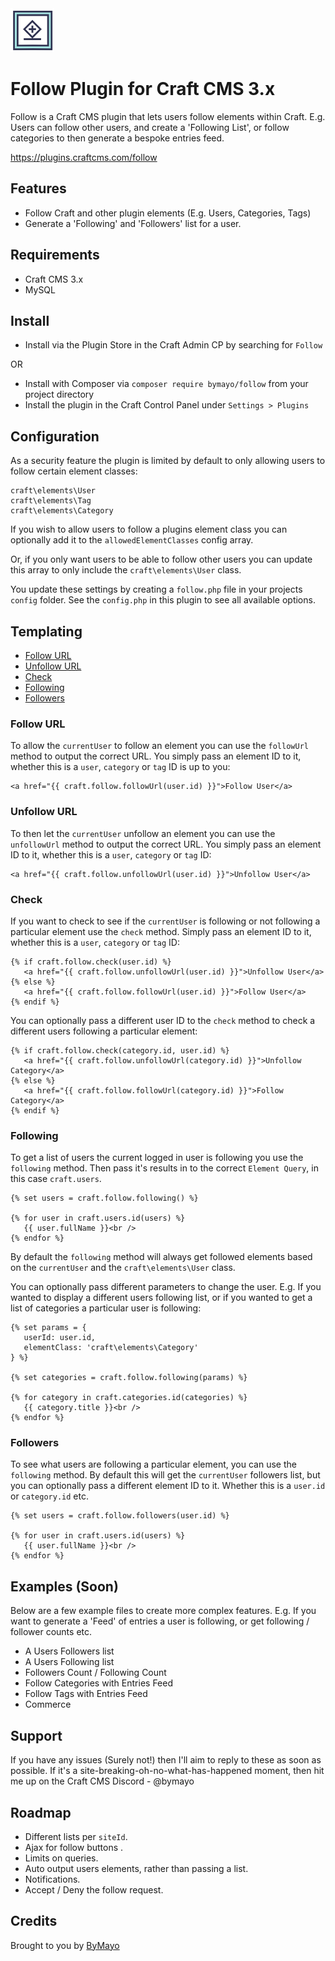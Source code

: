 <img src="https://raw.githubusercontent.com/bymayo/craft-follow/master/resources/icon.png" width="70">

# Follow Plugin for Craft CMS 3.x

Follow is a Craft CMS plugin that lets users follow elements within Craft. E.g. Users can follow other users, and create a 'Following List', or follow categories to then generate a bespoke entries feed.

https://plugins.craftcms.com/follow

## Features

- Follow Craft and other plugin elements (E.g. Users, Categories, Tags)
- Generate a 'Following' and 'Followers' list for a user.

## Requirements

- Craft CMS 3.x
- MySQL

## Install

- Install via the Plugin Store in the Craft Admin CP by searching for `Follow`

OR

- Install with Composer via `composer require bymayo/follow` from your project directory
- Install the plugin in the Craft Control Panel under `Settings > Plugins`

## Configuration

As a security feature the plugin is limited by default to only allowing users to follow certain element classes:

```
craft\elements\User
craft\elements\Tag
craft\elements\Category
```

If you wish to allow users to follow a plugins element class you can optionally add it to the `allowedElementClasses` config array.

Or, if you only want users to be able to follow other users you can update this array to only include the `craft\elements\User` class.

You update these settings by creating a `follow.php` file in your projects `config` folder. See the `config.php` in this plugin to see all available options.

## Templating

- [Follow URL](#follow-url)
- [Unfollow URL](#unfollow-url)
- [Check](#check)
- [Following](#following)
- [Followers](#followers)

### Follow URL
To allow the `currentUser` to follow an element you can use the `followUrl` method to output the correct URL. You simply pass an element ID to it, whether this is a `user`, `category` or `tag` ID is up to you:

```
<a href="{{ craft.follow.followUrl(user.id) }}">Follow User</a>
```

### Unfollow URL
To then let the `currentUser` unfollow an element you can use the `unfollowUrl` method to output the correct URL. You simply pass an element ID to it, whether this is a `user`, `category` or `tag` ID:

```
<a href="{{ craft.follow.unfollowUrl(user.id) }}">Unfollow User</a>
```

### Check
If you want to check to see if the `currentUser` is following or not following a particular element use the `check` method. Simply pass an element ID to it, whether this is a `user`, `category` or `tag` ID:

```
{% if craft.follow.check(user.id) %}
   <a href="{{ craft.follow.unfollowUrl(user.id) }}">Unfollow User</a>
{% else %}
   <a href="{{ craft.follow.followUrl(user.id) }}">Follow User</a>
{% endif %}
```

You can optionally pass a different user ID to the `check` method to check a different users following a particular element:

```
{% if craft.follow.check(category.id, user.id) %}
   <a href="{{ craft.follow.unfollowUrl(category.id) }}">Unfollow Category</a>
{% else %}
   <a href="{{ craft.follow.followUrl(category.id) }}">Follow Category</a>
{% endif %}
```

### Following
To get a list of users the current logged in user is following you use the `following` method. Then pass it's results in to the correct `Element Query`, in this case `craft.users`.

```
{% set users = craft.follow.following() %}

{% for user in craft.users.id(users) %}
   {{ user.fullName }}<br />
{% endfor %}
```

By default the `following` method will always get followed elements based on the `currentUser` and the `craft\elements\User` class.

You can optionally pass different parameters to change the user. E.g. If you wanted to display a different users following list, or if you wanted to get a list of categories a particular user is following:

```
{% set params = {
   userId: user.id,
   elementClass: 'craft\elements\Category'
} %}

{% set categories = craft.follow.following(params) %}

{% for category in craft.categories.id(categories) %}
   {{ category.title }}<br />
{% endfor %}
```

### Followers
To see what users are following a particular element, you can use the `following` method. By default this will get the `currentUser` followers list, but you can optionally pass a different element ID to it. Whether this is a `user.id` or `category.id` etc.

```
{% set users = craft.follow.followers(user.id) %}

{% for user in craft.users.id(users) %}
   {{ user.fullName }}<br />
{% endfor %}
```

## Examples (Soon)
Below are a few example files to create more complex features. E.g. If you want to generate a 'Feed' of entries a user is following, or get following / follower counts etc. 

- A Users Followers list
- A Users Following list
- Followers Count / Following Count
- Follow Categories with Entries Feed
- Follow Tags with Entries Feed
- Commerce

## Support

If you have any issues (Surely not!) then I'll aim to reply to these as soon as possible. If it's a site-breaking-oh-no-what-has-happened moment, then hit me up on the Craft CMS Discord - @bymayo

## Roadmap

* Different lists per `siteId`.
* Ajax for follow buttons .
* Limits on queries.
* Auto output users elements, rather than passing a list.
* Notifications.
* Accept / Deny the follow request.

## Credits

Brought to you by [ByMayo](http://bymayo.co.uk)
